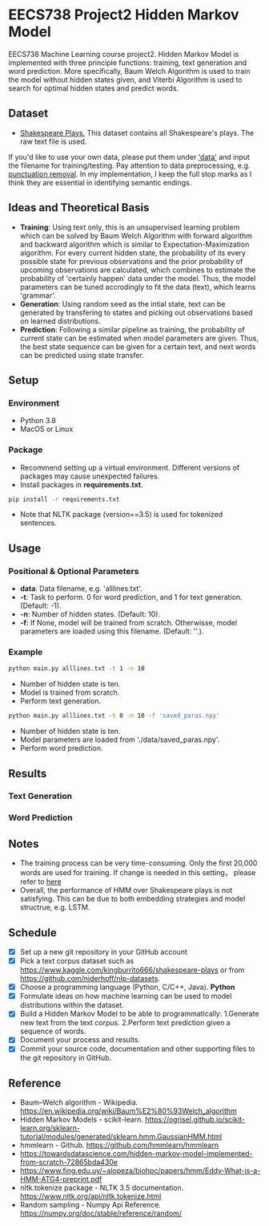 # EECS738 Project2 Hidden Markov Model
EECS738 Machine Learning course project2. Hidden Markov Model is implemented with three principle functions: training, text generation and word prediction. More specifically, Baum Welch Algorithm is used to train the model without hidden states given, and Viterbi Algorithm is used to search for optimal hidden states and predict words.

## Dataset
* [Shakespeare Plays.](https://www.kaggle.com/kingburrito666/shakespeare-plays) This dataset contains all Shakespeare's plays. The raw text file is used.

If you'd like to use your own data, please put them under ['data'](https://github.com/liuzey/EECS738_Project2/tree/main/data) and input the filename for training/testing. Pay attention to data preprocessing, e.g. [punctuation removal](https://github.com/liuzey/EECS738_Project2/blob/d5351c0f37cb108852f6ae24dc9216af31a128a7/main.py#L25). In my implementation, I keep the full stop marks as I think they are essential in identifying semantic endings.


## Ideas and Theoretical Basis
* **Training**: Using text only, this is an unsupervised learning problem which can be solved by Baum Welch Algorithm with forward algorithm and backward algorithm which is similar to Expectation-Maximization algorithm. For every current hidden state, the probability of its every possible state for previous observations and the prior probability of upcoming observations are calculated, which combines to estimate the probability of 'certainly happen' data under the model. Thus, the model parameters can be tuned accrodingly to fit the data (text), which learns 'grammar'.
* **Generation**: Using random seed as the intial state, text can be generated by transfering to states and picking out observations based on learned distributions.
* **Prediction**: Following a similar pipeline as training, the probability of current state can be estimated when model parameters are given. Thus, the best state sequence can be given for a certain text, and next words can be predicted using state transfer.

## Setup
### Environment
* Python 3.8
* MacOS or Linux

### Package
* Recommend setting up a virtual environment. Different versions of packages may cause unexpected failures.
* Install packages in **requirements.txt**.
```bash
pip install -r requirements.txt
``` 
* Note that NLTK package (version==3.5) is used for tokenized sentences.

## Usage
### Positional & Optional Parameters
* **data**: Data filename, e.g. 'alllines.txt'.
* **-t**: Task to perform. 0 for word prediction, and 1 for text generation. (Default: -1).
* **-n**: Number of hidden states. (Default: 10).
* **-f**: If None, model will be trained from scratch. Otherwisse, model parameters are loaded using this filename. (Default: ''.).

### Example
```bash
python main.py alllines.txt -t 1 -n 10
```
* Number of hidden state is ten.
* Model is trained from scratch.
* Perform text generation.
```bash
python main.py alllines.txt -t 0 -n 10 -f 'saved_paras.npy'
```
* Number of hidden state is ten.
* Model parameters are loaded from './data/saved_paras.npy'.
* Perform word prediction.

## Results
### Text Generation
### Word Prediction


## Notes
* The training process can be very time-consuming. Only the first 20,000 words are used for training. If change is needed in this setting， please refer to [here](https://github.com/liuzey/EECS738_Project2/blob/af0c252da06b6a10647e082f06b02b121b6abdfc/main.py#L38)
* Overall, the performance of HMM over Shakespeare plays is not satisfying. This can be due to both embedding strategies and model structrue, e.g. LSTM.


## Schedule
- [x] Set up a new git repository in your GitHub account
- [x] Pick a text corpus dataset such as https://www.kaggle.com/kingburrito666/shakespeare-plays or from https://github.com/niderhoff/nlp-datasets.
- [x] Choose a programming language (Python, C/C++, Java). **Python**
- [x] Formulate ideas on how machine learning can be used to model distributions within the dataset.
- [x] Build a Hidden Markov Model to be able to programmatically: 1.Generate new text from the text corpus. 2.Perform text prediction given a sequence of words.
- [x] Document your process and results.
- [x] Commit your source code, documentation and other supporting files to the git repository in GitHub.

## Reference
* Baum–Welch algorithm - Wikipedia. https://en.wikipedia.org/wiki/Baum%E2%80%93Welch_algorithm
* Hidden Markov Models - scikit-learn. https://ogrisel.github.io/scikit-learn.org/sklearn-tutorial/modules/generated/sklearn.hmm.GaussianHMM.html
* hmmlearn - Github. https://github.com/hmmlearn/hmmlearn
* https://towardsdatascience.com/hidden-markov-model-implemented-from-scratch-72865bda430e
* https://www.fing.edu.uy/~alopeza/biohpc/papers/hmm/Eddy-What-is-a-HMM-ATG4-preprint.pdf
* nltk.tokenize package - NLTK 3.5 documentation. https://www.nltk.org/api/nltk.tokenize.html
* Random sampling - Numpy Api Reference. https://numpy.org/doc/stable/reference/random/

